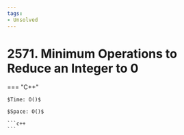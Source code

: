 ```yaml
---
tags:
- Unsolved
---
```



# 2571. Minimum Operations to Reduce an Integer to 0

=== "C++"

    $Time: O()$

    $Space: O()$

    ```c++
    ```